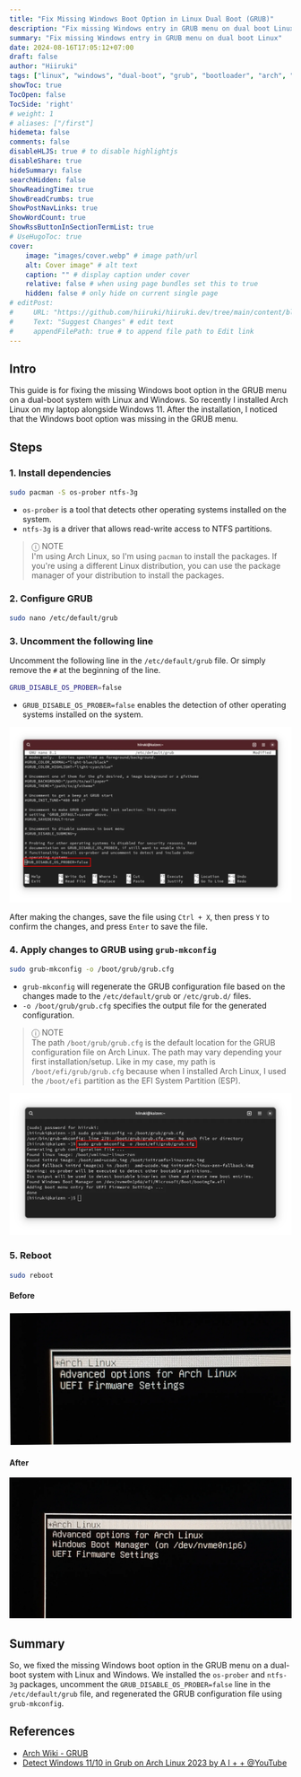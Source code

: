 ```yaml
---
title: "Fix Missing Windows Boot Option in Linux Dual Boot (GRUB)"
description: "Fix missing Windows entry in GRUB menu on dual boot Linux"
summary: "Fix missing Windows entry in GRUB menu on dual boot Linux"
date: 2024-08-16T17:05:12+07:00
draft: false
author: "Hiiruki"
tags: ["linux", "windows", "dual-boot", "grub", "bootloader", "arch", "arch-linux"]
showToc: true
TocOpen: false
TocSide: 'right'
# weight: 1
# aliases: ["/first"]
hidemeta: false
comments: false
disableHLJS: true # to disable highlightjs
disableShare: true
hideSummary: false
searchHidden: false
ShowReadingTime: true
ShowBreadCrumbs: true
ShowPostNavLinks: true
ShowWordCount: true
ShowRssButtonInSectionTermList: true
# UseHugoToc: true
cover:
    image: "images/cover.webp" # image path/url
    alt: Cover image" # alt text
    caption: "" # display caption under cover
    relative: false # when using page bundles set this to true
    hidden: false # only hide on current single page
# editPost:
#     URL: "https://github.com/hiiruki/hiiruki.dev/tree/main/content/blog/fix-missing-windows-linux-dualboot/index.md"
#     Text: "Suggest Changes" # edit text
#     appendFilePath: true # to append file path to Edit link
---
```


## Intro

This guide is for fixing the missing Windows boot option in the GRUB menu on a dual-boot system with Linux and Windows. So recently I installed Arch Linux on my laptop alongside Windows 11. After the installation, I noticed that the Windows boot option was missing in the GRUB menu.

## Steps

### 1. Install dependencies

```bash
sudo pacman -S os-prober ntfs-3g
```

- `os-prober` is a tool that detects other operating systems installed on the system.
- `ntfs-3g` is a driver that allows read-write access to NTFS partitions.

> ⓘ NOTE
> <br> I'm using Arch Linux, so I'm using `pacman` to install the packages. If you're using a different Linux distribution, you can use the package manager of your distribution to install the packages.

### 2. Configure GRUB

```bash
sudo nano /etc/default/grub
```

### 3. Uncomment the following line

Uncomment the following line in the `/etc/default/grub` file. Or simply remove the `#` at the beginning of the line.

```bash
GRUB_DISABLE_OS_PROBER=false
```

- `GRUB_DISABLE_OS_PROBER=false` enables the detection of other operating systems installed on the system.

![](images/default_grub.webp#center)

After making the changes, save the file using `Ctrl + X`, then press `Y` to confirm the changes, and press `Enter` to save the file.

### 4. Apply changes to GRUB using `grub-mkconfig`

```bash
sudo grub-mkconfig -o /boot/grub/grub.cfg
```

- `grub-mkconfig` will regenerate the GRUB configuration file based on the changes made to the `/etc/default/grub` or `/etc/grub.d/` files.
- `-o /boot/grub/grub.cfg` specifies the output file for the generated configuration.

> ⓘ NOTE
> <br> The path `/boot/grub/grub.cfg` is the default location for the GRUB configuration file on Arch Linux. The path may vary depending your first installation/setup. Like in my case, my path is `/boot/efi/grub/grub.cfg` because when I installed Arch Linux, I used the `/boot/efi` partition as the EFI System Partition (ESP).

![](images/grub-mkconfig.webp#center)

### 5. Reboot

```bash
sudo reboot
```

#### Before

![](images/before.webp#center)

#### After

![](images/after.webp#center)

## Summary

So, we fixed the missing Windows boot option in the GRUB menu on a dual-boot system with Linux and Windows. We installed the `os-prober` and `ntfs-3g` packages, uncomment the `GRUB_DISABLE_OS_PROBER=false` line in the `/etc/default/grub` file, and regenerated the GRUB configuration file using `grub-mkconfig`.

## References

- [Arch Wiki - GRUB](https://wiki.archlinux.org/title/GRUB)
- [Detect Windows 11/10 in Grub on Arch Linux 2023 by A I + + @YouTube](https://www.youtube.com/watch?v=xBPn0fF8bTY)
